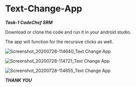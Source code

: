 # Text-Change-App
***Task-1 CodeChef SRM***

Download or clone the code and run it in your android studio.


The app will function for the recursive clicks as well.

![Screenshot_20200728-114640_Text Change App](https://user-images.githubusercontent.com/66024577/88627895-b234d700-d0ca-11ea-93cc-ed4ea31103bd.jpg)

![Screenshot_20200728-114721_Text Change App](https://user-images.githubusercontent.com/66024577/88628106-08a21580-d0cb-11ea-943e-3315d37d8ef1.jpg)

![Screenshot_20200728-114655_Text Change App](https://user-images.githubusercontent.com/66024577/88628168-21aac680-d0cb-11ea-91ce-623e008378a4.jpg)

***THANK YOU***




